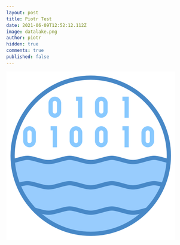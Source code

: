 ```yaml
---
layout: post
title: Piotr Test
date: 2021-06-09T12:52:12.112Z
image: datalake.png
author: piotr
hidden: true
comments: true
published: false
---
```

![](datalake.png)